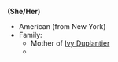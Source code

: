 **(She/Her)**
- American (from New York)
- Family:
	- Mother of [Ivy Duplantier](Ivy%20Duplantier.md)
	- 
